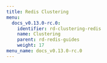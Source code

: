 ```yaml
---
title: Redis Clustering
menu:
  docs_v0.13.0-rc.0:
    identifier: rd-clustering-redis
    name: Clustering
    parent: rd-redis-guides
    weight: 17
menu_name: docs_v0.13.0-rc.0
---
```


